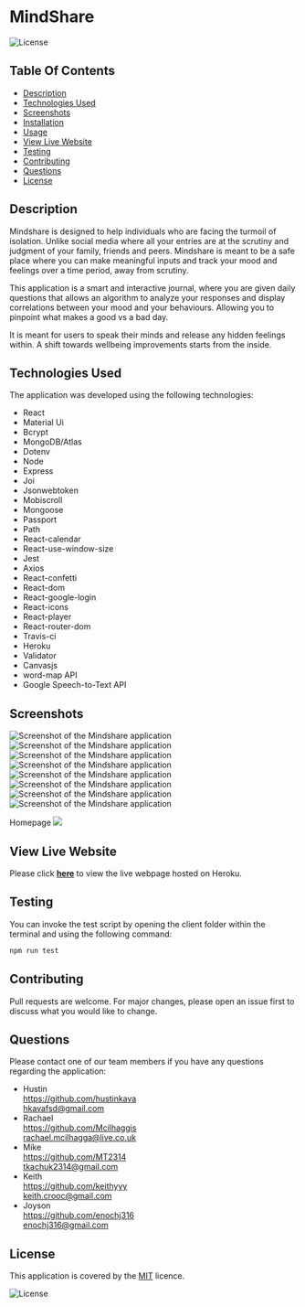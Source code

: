 # MindShare

![License](https://img.shields.io/badge/License%3A-MIT-darkgreen.svg)

## Table Of Contents
  - [Description](#description)
  - [Technologies Used](#technologies-used)
  - [Screenshots](#screenshots)
  - [Installation](#installation)
  - [Usage](#usage)
  - [View Live Website](#view-live-website)
  - [Testing](#testing)
  - [Contributing](#contributing)
  - [Questions](#questions)
  - [License](#license)

## Description
Mindshare is designed to help individuals who are facing the turmoil of isolation. Unlike social media where all your entries are at the scrutiny and judgment of your family,  friends and peers. Mindshare is meant to be a safe place where you can make meaningful inputs and track your mood and feelings over a time period, away from scrutiny.

This application is a smart and interactive journal, where you are given daily questions that allows an algorithm to analyze your responses and display correlations between your mood and your behaviours. Allowing you to pinpoint what makes a good vs a bad day. 

It is meant for users to speak their minds and release any hidden feelings within. A shift towards wellbeing improvements starts from the inside. 

## Technologies Used

The application was developed using the following technologies:

- React
- Material Ui
- Bcrypt
- MongoDB/Atlas
- Dotenv
- Node
- Express
- Joi
- Jsonwebtoken
- Mobiscroll
- Mongoose
- Passport
- Path
- React-calendar
- React-use-window-size
- Jest
- Axios
- React-confetti
- React-dom
- React-google-login
- React-icons
- React-player
- React-router-dom
- Travis-ci
- Heroku
- Validator
- Canvasjs
- word-map API
- Google Speech-to-Text API 


## Screenshots
![Screenshot of the Mindshare application](client/src/images/Screenshot1.png "Screenshot of the Mindshare application")
![Screenshot of the Mindshare application](client/src/images/Screenshot2.png "Screenshot of the Mindshare application")
![Screenshot of the Mindshare application](client/src/images/Screenshot3.png "Screenshot of the Mindshare application")
![Screenshot of the Mindshare application](client/src/images/Screenshot4.png "Screenshot of the Mindshare application")
![Screenshot of the Mindshare application](client/src/images/Screenshot5.png "Screenshot of the Mindshare application")
![Screenshot of the Mindshare application](client/src/images/Screenshot6.png "Screenshot of the Mindshare application")
![Screenshot of the Mindshare application](client/src/images/Screenshot7.png "Screenshot of the Mindshare application")
![Screenshot of the Mindshare application](client/src/images/Screenshot8.png "Screenshot of the Mindshare application")

Homepage 
![](insertpics)


## View Live Website  
Please click **[here](https://guarded-dusk-24354.herokuapp.com/)** to view the live webpage hosted on Heroku.

## Testing

You can invoke the test script by opening the client folder within the terminal and using the following command: 

```bash
npm run test 
```

## Contributing

Pull requests are welcome. For major changes, please open an issue first to discuss what you would like to change.

## Questions

Please contact one of our team members if you have any questions regarding the application:

- Hustin <br />
https://github.com/hustinkava <br />
hkavafsd@gmail.com <br />
- Rachael <br />
https://github.com/Mcilhaggis <br />
rachael.mcilhagga@live.co.uk <br />
- Mike <br />
https://github.com/MT2314 <br />
tkachuk2314@gmail.com <br />
- Keith <br />
https://github.com/keithyyy <br />
keith.crooc@gmail.com <br />
- Joyson <br />
https://github.com/enochj316 <br />
enochj316@gmail.com <br />


## License

This application is covered by the [MIT](https://choosealicense.com/licenses/mit/) licence.

![License](https://img.shields.io/badge/License%3A-MIT-darkgreen.svg)
